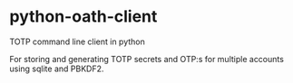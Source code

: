 # python-oath-client
TOTP command line client in python

For storing and generating TOTP secrets and OTP:s for multiple accounts using sqlite and PBKDF2.
